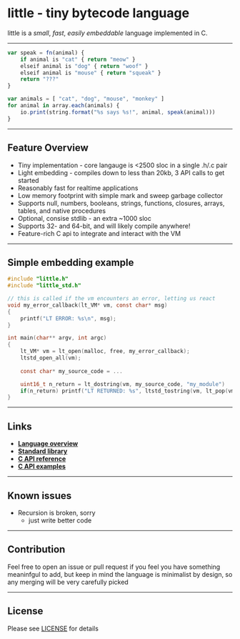 # little - tiny bytecode language
little is a _small_, _fast_, _easily embeddable_ language implemented in C.

---
```js
var speak = fn(animal) {
    if animal is "cat" { return "meow" }
    elseif animal is "dog" { return "woof" }
    elseif animal is "mouse" { return "squeak" }
    return "???"
}

var animals = [ "cat", "dog", "mouse", "monkey" ]
for animal in array.each(animals) {
    io.print(string.format("%s says %s!", animal, speak(animal)))
}
```
---
## Feature Overview
* Tiny implementation - core langauge is <2500 sloc in a single .h/.c pair
* Light embedding - compiles down to less than 20kb, 3 API calls to get started
* Reasonably fast for realtime applications
* Low memory footprint with simple mark and sweep garbage collector
* Supports null, numbers, booleans, strings, functions, closures, arrays, tables, and native procedures
* Optional, consise stdlib - an extra ~1000 sloc
* Supports 32- and 64-bit, and will likely compile anywhere!
* Feature-rich C api to integrate and interact with the VM
---
## Simple embedding example
```c
#include "little.h"
#include "little_std.h"

// this is called if the vm encounters an error, letting us react
void my_error_callback(lt_VM* vm, const char* msg)
{
    printf("LT ERROR: %s\n", msg);
}

int main(char** argv, int argc)
{
    lt_VM* vm = lt_open(malloc, free, my_error_callback);                    // open new VM
    ltstd_open_all(vm);                                                      // register stdlib
                   
    const char* my_source_code = ...                                         // read source from file/stream/string

    uint16_t n_return = lt_dostring(vm, my_source_code, "my_module")         // run code as "my_module" 
    if(n_return) printf("LT RETURNED: %s", ltstd_tostring(vm, lt_pop(vm)));  // if our code returns, print the result
}
```
---
## Links
* **[Language overview](doc/lt.md)**
* **[Standard library](doc/ltstd.md)**
* **[C API reference](doc/api.md)**
* **[C API examples](doc/example.md)**
---
## Known issues
* Recursion is broken, sorry
    * just write better code

---
## Contribution
Feel free to open an issue or pull request if you feel you have something meaninfgul to add, but keep in mind the language is minimalist by design, so any merging will be very carefully picked

---
## License
Please see [LICENSE](LICENSE) for details